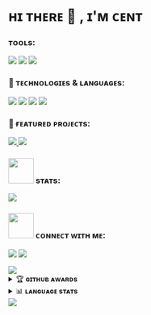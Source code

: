 # ʜɪ ᴛʜᴇʀᴇ 👋 , ɪ'ᴍ ᴄᴇɴᴛ

### ᴛᴏᴏʟs:
<p>
    <img src="https://img.shields.io/badge/OS-Linux-blue?&logo=Linux" />
    <img src="https://img.shields.io/badge/OS-Windows-blue?&logo=Windows" />
    <img src="https://img.shields.io/badge/IDE-Visual%20Studio%20Code-blue?&logo=visual%20studio%20code&logoColor=blue" />
</p>

### 🚀 ᴛᴇᴄʜɴᴏʟᴏɢɪᴇs & ʟᴀɴɢᴜᴀɢᴇs:
<p>
    <img src="https://img.shields.io/badge/Python-3776AB?style=for-the-badge&logo=python&logoColor=white" />
    <img src="https://img.shields.io/badge/JavaScript-F7DF1E?style=for-the-badge&logo=javascript&logoColor=black" />
    <img src="https://img.shields.io/badge/Java-ED8B00?style=for-the-badge&logo=java&logoColor=white" />
    <img src="https://img.shields.io/badge/Go-00ADD8?style=for-the-badge&logo=go&logoColor=white" />
</p>

### 💼 ғᴇᴀᴛᴜʀᴇᴅ ᴘʀᴏᴊᴇᴄᴛs:
<p>
    <a href="https://github.com/vincentbmw/NFT-Marketplace" />
    <a href="https://github.com/vincentbmw/PawspectiveProject">
        <img src="https://img.shields.io/badge/🐾-Pawspective%20Project-4ECDC4?style=for-the-badge" />
    </a>
    <a href="https://github.com/vincentbmw/ImageDataRetrieval-in-Telegram-Bot" />
    <a href="https://github.com/vincentbmw/Sarcasme-Detection">
        <img src="https://img.shields.io/badge/🤖-Sarcasm%20Detection-45B7D1?style=for-the-badge" />
    </a>
</p>

### <img src="https://media.giphy.com/media/IqgySmxEgP0rs40ZMB/giphy.gif" width="50"> sᴛᴀᴛs:
<p>
    <img src="https://github-readme-stats.vercel.app/api?username=vincentbmw&hide=issues&show_icons=true&hide_border=true&title_color=000" />
</p>

### <img src="https://media.giphy.com/media/VgCDAzcKvsR6OM0uWg/giphy.gif" width="50"> ᴄᴏɴɴᴇᴄᴛ ᴡɪᴛʜ ᴍᴇ:
<p>
    <a href="https://www.linkedin.com/in/vincent-benedict/" target="blank"><img src="https://img.icons8.com/nolan/55/linkedin.png" /></a>
    <a href="https://www.instagram.com/vincentbenedict0/" target="blank"><img src="https://img.icons8.com/nolan/55/instagram-new.png" /></a>
</p>
<img src="https://user-images.githubusercontent.com/73097560/115834477-dbab4500-a447-11eb-908a-139a6edaec5c.gif">

<details>
    <summary>&#127942 <b>ɢɪᴛʜᴜʙ ᴀᴡᴀʀᴅs</b></summary><br/>

![Github Trophy](https://github-profile-trophy.vercel.app/?username=vincentbmw&margin-w=5&margin-h=5)

</details>

<details>
    <summary>📊 <b>ʟᴀɴɢᴜᴀɢᴇ sᴛᴀᴛs</b></summary><br/>

![Languages](https://github-readme-stats.vercel.app/api/top-langs/?username=vincentbmw&layout=compact&hide_border=true&title_color=000)

</details>

<img src="https://user-images.githubusercontent.com/73097560/115834477-dbab4500-a447-11eb-908a-139a6edaec5c.gif">
